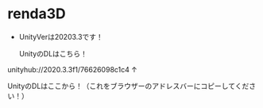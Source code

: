 # renda3D
- UnityVerは20203.3です！<p>
UnityのDLはこちら！
</p>
unityhub://2020.3.3f1/76626098c1c4
↑<p>
UnityのDLはここから！（これをブラウザーのアドレスバーにコピーしてください！）</p>
